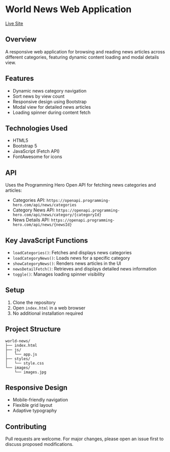 # World News Web Application

[Live Site](https://world-news-rakibul58.netlify.app/)

## Overview
A responsive web application for browsing and reading news articles across different categories, featuring dynamic content loading and modal details view.

## Features
- Dynamic news category navigation
- Sort news by view count
- Responsive design using Bootstrap
- Modal view for detailed news articles
- Loading spinner during content fetch

## Technologies Used
- HTML5
- Bootstrap 5
- JavaScript (Fetch API)
- FontAwesome for icons

## API
Uses the Programming Hero Open API for fetching news categories and articles:
- Categories API: `https://openapi.programming-hero.com/api/news/categories`
- Category News API: `https://openapi.programming-hero.com/api/news/category/{categoryId}`
- News Details API: `https://openapi.programming-hero.com/api/news/{newsId}`

## Key JavaScript Functions
- `loadCategories()`: Fetches and displays news categories
- `loadCategoryNews()`: Loads news for a specific category
- `showCategoryNews()`: Renders news articles in the UI
- `newsDetailFetch()`: Retrieves and displays detailed news information
- `toggle()`: Manages loading spinner visibility

## Setup
1. Clone the repository
2. Open `index.html` in a web browser
3. No additional installation required

## Project Structure
```
world-news/
├── index.html
├── js/
│   └── app.js
├── styles/
│   └── style.css
└── images/
    └── images.jpg
```

## Responsive Design
- Mobile-friendly navigation
- Flexible grid layout
- Adaptive typography

## Contributing
Pull requests are welcome. For major changes, please open an issue first to discuss proposed modifications.
